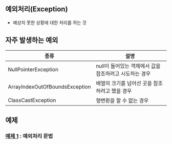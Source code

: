 ## 예외처리(Exception)
- 예상치 못한 상황에 대한 처리를 하는 것

## 자주 발생하는 예외
|종류|설명|
|---|---|
|NullPointerException|null이 들어있는 객체에서 값을 참조하려고 시도하는 경우|
|ArrayIndexOutOfBoundsException|배열의 크기를 넘어선 곳을 참조하려고 했을 경우|
|ClassCastException|형변환을 할 수 없는 경우|


## 예제
### [예제 1](ex01/Ex01.java) : 예외처리 문법


